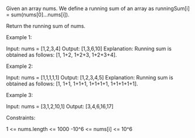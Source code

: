 Given an array nums. We define a running sum of an array as runningSum[i] =
sum(nums[0]…nums[i]).

Return the running sum of nums.


Example 1:


Input: nums = [1,2,3,4]
Output: [1,3,6,10]
Explanation: Running sum is obtained as follows: [1, 1+2, 1+2+3, 1+2+3+4].

Example 2:


Input: nums = [1,1,1,1,1]
Output: [1,2,3,4,5]
Explanation: Running sum is obtained as follows: [1, 1+1, 1+1+1, 1+1+1+1,
1+1+1+1+1].

Example 3:


Input: nums = [3,1,2,10,1]
Output: [3,4,6,16,17]



Constraints:


1 <= nums.length <= 1000
-10^6 <= nums[i] <= 10^6



